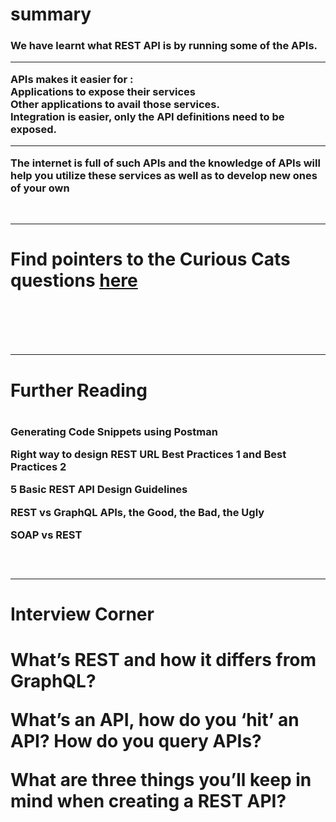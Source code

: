 <h1>summary</h1>
<h3>We have learnt what REST API is by running some of the APIs.
<br>
<hr>
APIs makes it easier for :
<br>
Applications to expose their services
<br>
Other applications to avail those services.
<br>
Integration is easier, only the API definitions need to be exposed.
<br>
<hr>
The internet is full of such APIs and the knowledge of APIs will help you utilize these services as well as to develop new ones of your own
</h3>
<br>
<hr>

<h1>Find pointers to the Curious Cats questions
<a href="https://docs.google.com/document/d/1LwJYWjjMkusVrTouqBIrrMc2Irpcu508UkyzcfYlkNA/edit">here</a><h1>
<br>
<hr>
<h1>Further Reading<h1>

<h3>Generating Code Snippets using Postman

Right way to design REST URL Best Practices 1 and Best Practices 2

5 Basic REST API Design Guidelines

REST vs GraphQL APIs, the Good, the Bad, the Ugly

SOAP vs REST<h3>
<br>

<hr>
<h1>Interview Corner<h1>

What’s REST and how it differs from GraphQL?

What’s an API, how do you ‘hit’ an API? How do you query APIs?

What are three things you’ll keep in mind when creating a REST API?
